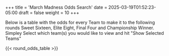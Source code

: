 +++
title = 'March Madness Odds Search'
date = 2025-03-19T01:52:23-05:00
draft = false
weight = 10
+++

Below is a table with the odds for every Team to make it to the following rounds Sweet Sixteen, Elite Eight, Final Four and Championship Winner. Simpley Select which team(s) you would like to view and hit "Show Selected Teams"

{{< round_odds_table >}}